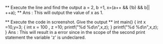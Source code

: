 ** Execute the line and find the output a = 2, b =1, x=(a++ && (!b) && b|| ++a); **
Ans : This will output the value of x as 1.

** Execute the code in screenshot. Give the output **
int main()
{
    int x =10,y=3;
    {
        int x = 100 , z =10;
        printf("%d %d\n",x,z);
    }
    printf("%d %d\n",x,z);
}
Ans : This will result in a error since in the scope of the second print statement the variable 'z' is undeclared.
